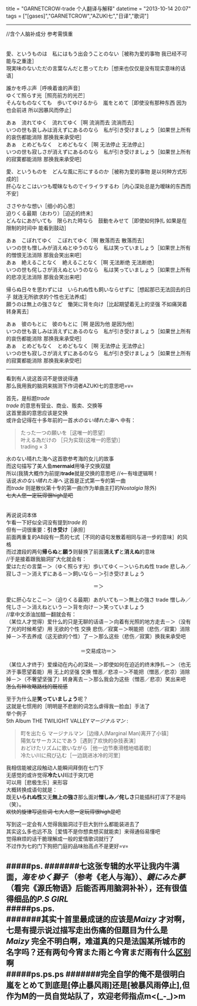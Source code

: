 title = "GARNETCROW-trade 个人翻译与解释"
datetime = "2013-10-14 20:07"
tags = ["[gases]","GARNETCROW","AZUKI七","日译","歌词"]

---------------------------------

//含个人脑补成分 参考需慎重  
　　
>
愛、というものは　私にはもう出会うことのない［被称为爱的事物 我已经不可能与之重逢］  
現実味のないただの言葉なんだと思ってたわ［想来也仅仅是没有现实意味的话语］  
>
誰かを呼ぶ声［呼唤着谁的声音］   
ゆくて照らす光［照亮前方的光芒］  
そんなものなくても　歩いてゆけるから　嵐をとめて［即使没有那种东西 因为也会前进 所以因暴风而停止］

>
あぁ　流れてゆく　流れてゆく［啊 流淌而去 流淌而去］  
いつの世も哀しみは消えずにあるのなら　私が引き受けましょう［如果世上所有的哀伤都能消除 那换我来承受吧］  
あぁ　とめどもなく　とめどもなく［啊 无法停止 无法停止］  
いつの世も寂しさが消えずにあるのなら　私が引き受けましょう［如果世上所有的寂寞都能消除 那换我来承受吧］  
>
愛、というものを　どんな風に形にするのか［被称为爱的事物 是以何种方式形成的］  
肝心なとこはいつも曖昧なものでイライラするわ［内心深处总是为暧昧的东西而不安］  

>
ささやかな想い［细小的心思］  
迫りくる最期（おわり）［迫近的终末］  
どんなにあがいても　限られた時なら　鼓動をみせて［即使如何挣扎 如果是在限制的时间中 能看到鼓动］

>
あぁ　こぼれてゆく　こぼれてゆく［啊 散落而去 散落而去］  
いつの世も憎しみが消えぬとゆうのなら　私は笑っていましょう［如果世上所有的憎恨无法消除 那我会笑出来吧］  
あぁ　絶えることなく　絶えることなく［啊 无法断绝 无法断绝］  
いつの世も侘しさが消えぬというのなら　私は笑っていましょう［如果世上所有的悲凉无法消除 那我会笑出来吧］

>
帰らぬ日々を思わずには　いられぬ性も飼いならせずに［想起那已无法回去的日子 就连无所欲求的个性也无法养成］  
願うのは無上の強さなど　慟哭に背を向け［比起期望着无上的坚强 不如痛哭着转身离去］
　　
>
あぁ　彼のもとに　彼のもとに［啊 是因为他 是因为他］  
いつの世も哀しみは消えずにあるのなら　私が引き受けましょう［如果世上所有的哀伤都能消除 那换我来承受吧］  
あぁ　とめどもなく　とめどもなく［啊 无法停止 无法停止］   
いつの世も寂しさが消えずにあるのなら　私が引き受けましょう［如果世上所有的寂寞都能消除 那换我来承受吧］


--------------------------------------
看到有人说这首词不是很说得通  
那么我用我的脑洞来揣测下作词者AZUKI七的意思吧=v=

首先，是标题*trade*  
*trade* 的意思有营业、商业、贩卖、交换等  
这首里面的意思应该是交换  
或许会记得在十多年前的一首*水のない晴れた海へ* 中有：  
>たった一つの願いを［这唯一的愿望］  
>叶える為だけの ［只为实现(这唯一的愿望)］  
>trading × 3  

水のない晴れた海へ这首歌参考海的女儿的故事  
而这句描写了美人鱼**mermaid**用嗓子交换双腿  
所以(我猜大概作为前提)**trade**就是交换的意思吧 //<——有啥逻辑啊！  
话说*水のない晴れた海へ* 这首是正式第一专的第一曲  
而*trade* 则是散伙第十专的第一曲(作为单曲主打的*Nostalgia* 除外)  
<del>七大人您一定玩得很high是吧</del>  
　　

再说说词本体  
乍看一下好似全词没有提到*trade* 的  
但有一词很重要：**引き受け**［承担］  
前面两重复的AB段有一贯的七式［不同的语句发散着相同与进一步的意味］的风格  
而过渡段的两句**帰らぬ**と**願う**则替换了前面**消えず**と**消えぬ**的意味  
//于是接着跟我脑洞扩大化就会有：  
愛はただの言葉－＞（ゆく照らす光）歩いてゆく－＞いられぬ性 trade 悲しみ／寂しさ－＞消えずにある－＞飼いなら－＞引き受けましょう
　　 <center>＝＞</center>  
愛に肝心なとこ－＞（迫りくる最期）あがいても－＞無上の強さ trade 憎しみ／侘しさ－＞消えねという－＞背を向け－＞笑っていましょう  
//拿中文添油加醋一翻就会有：  
（某位人才觉得）爱什么的只是无聊的话语－＞向着有光照的地方走去－＞（没有了光的时候希望）用 无欲的个性 交换 悲伤／寂寞－＞啊能把（悲伤／寂寞）消除掉－＞不去养成（这无欲的个性）了－＞那么这些（悲伤／寂寞）换我来承受吧  
　　 <center>＝交易成功＝＞</center>  
（某位人才终于）爱燥动在内心的深处－＞即使如何在迫近的终末挣扎－＞（也无济于事愿望着能）用 无上的坚强 交换 憎恶／悲凉－＞不能把（憎恶／悲凉）消除掉－＞（不奢望坚强了）转身离去－＞那么我会为这些（憎恶／悲凉）笑出来吧  
<del>怎么有种攻略路线的既视感</del>    


至于为什么是**笑っていましょう**呢？  
这就是七惯用的［明明是不悲剧的词怎么虐得我一脸血］手法了  
举个例子  
5th Album THE TWILIGHT VALLEY*マージナルマン* :  
>町を出たら マージナルマン［边缘人(Marginal Man)离开了小镇］  
>陽気なサーカスにであう［遇到了欢快的杂技表演］  
>おどけたリズムに歌いながら［他一边节奏滑稽地唱着歌］  
>冷たい川に飛び込む［一边跳进冰冷的河里］  

我相信能被这段触动人能瞬间拜倒在七门下  
无感觉的或许觉得**冷たい川**过于突兀吧  
可以用［悲极生乐］来形容  
大概转换成语句就是：  
既无**いられぬ性**又无**無上の強さ**那么面对**憎しみ／侘しさ**只能插科打诨了不是吗（笑）。  
<del>欢快的旋律写这些词 七大人您一定玩得很high是吧</del>  

写到这一定会有人觉得我脑洞过于巨大到什么都能装进去了  
其实这么多也远不及［爱情不是你想卖想买就能卖］来得通俗易懂吧  
觉得麻烦的话干脆理解成一般的爱情歌词就行了  
不过作为七的门下狗把门庭的品味抬高点不是更好=v=  

#####ps.
#######七这张专辑的水平让我内牛满面，*海をゆく獅子* （参考《老人与海》）、*鏡にみた夢* （看完《源氏物语》后能否再用脑洞补补），还有很值得细品的*P.S GIRL*  
#####ps.ps.  
#######其实十首里最成谜的应该是*Maizy* 才对啊，七是有提示说过描写**走出伤痛**的但题目为什么是*Maizy* 完全不明白啊，难道真的只是法国某所城市的名字吗？还有两句**今宵また雨**と**今宵まだ雨**有什么[区别](http://bulo.hujiang.com/question/8716/)啊  
#####ps.ps.ps
#######完全自学的俺不是很明白**嵐をとめて**到底是[停止暴风雨]还是[被暴风雨停止],但作为M的一员自觉站队了，欢迎老师指点m<(\_-\_)>m  
--------------------------------

